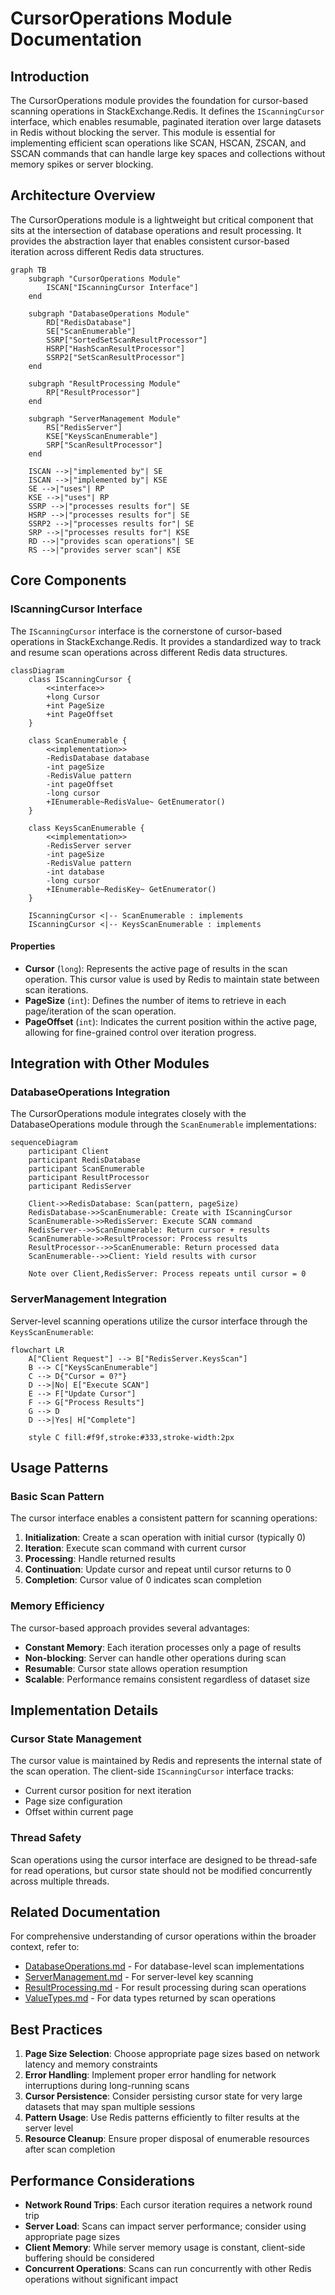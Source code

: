 # CursorOperations Module Documentation

## Introduction

The CursorOperations module provides the foundation for cursor-based scanning operations in StackExchange.Redis. It defines the `IScanningCursor` interface, which enables resumable, paginated iteration over large datasets in Redis without blocking the server. This module is essential for implementing efficient scan operations like SCAN, HSCAN, ZSCAN, and SSCAN commands that can handle large key spaces and collections without memory spikes or server blocking.

## Architecture Overview

The CursorOperations module is a lightweight but critical component that sits at the intersection of database operations and result processing. It provides the abstraction layer that enables consistent cursor-based iteration across different Redis data structures.

```mermaid
graph TB
    subgraph "CursorOperations Module"
        ISCAN["IScanningCursor Interface"]
    end
    
    subgraph "DatabaseOperations Module"
        RD["RedisDatabase"]
        SE["ScanEnumerable"]
        SSRP["SortedSetScanResultProcessor"]
        HSRP["HashScanResultProcessor"]
        SSRP2["SetScanResultProcessor"]
    end
    
    subgraph "ResultProcessing Module"
        RP["ResultProcessor"]
    end
    
    subgraph "ServerManagement Module"
        RS["RedisServer"]
        KSE["KeysScanEnumerable"]
        SRP["ScanResultProcessor"]
    end
    
    ISCAN -->|"implemented by"| SE
    ISCAN -->|"implemented by"| KSE
    SE -->|"uses"| RP
    KSE -->|"uses"| RP
    SSRP -->|"processes results for"| SE
    HSRP -->|"processes results for"| SE
    SSRP2 -->|"processes results for"| SE
    SRP -->|"processes results for"| KSE
    RD -->|"provides scan operations"| SE
    RS -->|"provides server scan"| KSE
```

## Core Components

### IScanningCursor Interface

The `IScanningCursor` interface is the cornerstone of cursor-based operations in StackExchange.Redis. It provides a standardized way to track and resume scan operations across different Redis data structures.

```mermaid
classDiagram
    class IScanningCursor {
        <<interface>>
        +long Cursor
        +int PageSize
        +int PageOffset
    }
    
    class ScanEnumerable {
        <<implementation>>
        -RedisDatabase database
        -int pageSize
        -RedisValue pattern
        -int pageOffset
        -long cursor
        +IEnumerable~RedisValue~ GetEnumerator()
    }
    
    class KeysScanEnumerable {
        <<implementation>>
        -RedisServer server
        -int pageSize
        -RedisValue pattern
        -int database
        -long cursor
        +IEnumerable~RedisKey~ GetEnumerator()
    }
    
    IScanningCursor <|-- ScanEnumerable : implements
    IScanningCursor <|-- KeysScanEnumerable : implements
```

#### Properties

- **Cursor** (`long`): Represents the active page of results in the scan operation. This cursor value is used by Redis to maintain state between scan iterations.
- **PageSize** (`int`): Defines the number of items to retrieve in each page/iteration of the scan operation.
- **PageOffset** (`int`): Indicates the current position within the active page, allowing for fine-grained control over iteration progress.

## Integration with Other Modules

### DatabaseOperations Integration

The CursorOperations module integrates closely with the DatabaseOperations module through the `ScanEnumerable` implementations:

```mermaid
sequenceDiagram
    participant Client
    participant RedisDatabase
    participant ScanEnumerable
    participant ResultProcessor
    participant RedisServer
    
    Client->>RedisDatabase: Scan(pattern, pageSize)
    RedisDatabase->>ScanEnumerable: Create with IScanningCursor
    ScanEnumerable->>RedisServer: Execute SCAN command
    RedisServer-->>ScanEnumerable: Return cursor + results
    ScanEnumerable->>ResultProcessor: Process results
    ResultProcessor-->>ScanEnumerable: Return processed data
    ScanEnumerable-->>Client: Yield results with cursor
    
    Note over Client,RedisServer: Process repeats until cursor = 0
```

### ServerManagement Integration

Server-level scanning operations utilize the cursor interface through the `KeysScanEnumerable`:

```mermaid
flowchart LR
    A["Client Request"] --> B["RedisServer.KeysScan"]
    B --> C["KeysScanEnumerable"]
    C --> D{"Cursor = 0?"}
    D -->|No| E["Execute SCAN"]
    E --> F["Update Cursor"]
    F --> G["Process Results"]
    G --> D
    D -->|Yes| H["Complete"]
    
    style C fill:#f9f,stroke:#333,stroke-width:2px
```

## Usage Patterns

### Basic Scan Pattern

The cursor interface enables a consistent pattern for scanning operations:

1. **Initialization**: Create a scan operation with initial cursor (typically 0)
2. **Iteration**: Execute scan command with current cursor
3. **Processing**: Handle returned results
4. **Continuation**: Update cursor and repeat until cursor returns to 0
5. **Completion**: Cursor value of 0 indicates scan completion

### Memory Efficiency

The cursor-based approach provides several advantages:
- **Constant Memory**: Each iteration processes only a page of results
- **Non-blocking**: Server can handle other operations during scan
- **Resumable**: Cursor state allows operation resumption
- **Scalable**: Performance remains consistent regardless of dataset size

## Implementation Details

### Cursor State Management

The cursor value is maintained by Redis and represents the internal state of the scan operation. The client-side `IScanningCursor` interface tracks:
- Current cursor position for next iteration
- Page size configuration
- Offset within current page

### Thread Safety

Scan operations using the cursor interface are designed to be thread-safe for read operations, but cursor state should not be modified concurrently across multiple threads.

## Related Documentation

For comprehensive understanding of cursor operations within the broader context, refer to:

- [DatabaseOperations.md](DatabaseOperations.md) - For database-level scan implementations
- [ServerManagement.md](ServerManagement.md) - For server-level key scanning
- [ResultProcessing.md](ResultProcessing.md) - For result processing during scan operations
- [ValueTypes.md](ValueTypes.md) - For data types returned by scan operations

## Best Practices

1. **Page Size Selection**: Choose appropriate page sizes based on network latency and memory constraints
2. **Error Handling**: Implement proper error handling for network interruptions during long-running scans
3. **Cursor Persistence**: Consider persisting cursor state for very large datasets that may span multiple sessions
4. **Pattern Usage**: Use Redis patterns efficiently to filter results at the server level
5. **Resource Cleanup**: Ensure proper disposal of enumerable resources after scan completion

## Performance Considerations

- **Network Round Trips**: Each cursor iteration requires a network round trip
- **Server Load**: Scans can impact server performance; consider using appropriate page sizes
- **Client Memory**: While server memory usage is constant, client-side buffering should be considered
- **Concurrent Operations**: Scans can run concurrently with other Redis operations without significant impact